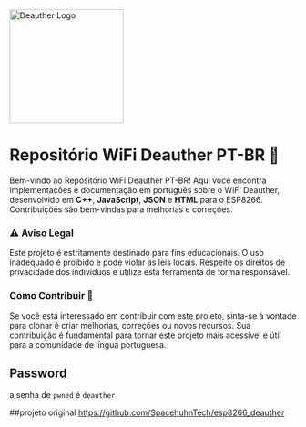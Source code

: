 

<img src='https://deauther.com/img/logo.png' alt='Deauther Logo' width='200' />

# Repositório WiFi Deauther PT-BR 📡

Bem-vindo ao Repositório WiFi Deauther PT-BR! Aqui você encontra implementações e documentação em português sobre o WiFi Deauther, desenvolvido em **C++**, **JavaScript**, **JSON** e **HTML** para o ESP8266. Contribuições são bem-vindas para melhorias e correções. 

### ⚠️ Aviso Legal

Este projeto é estritamente destinado para fins educacionais. O uso inadequado é proibido e pode violar as leis locais. Respeite os direitos de privacidade dos indivíduos e utilize esta ferramenta de forma responsável.

### Como Contribuir 🤝

Se você está interessado em contribuir com este projeto, sinta-se à vontade para clonar é criar melhorias, correções ou novos recursos. Sua contribuição é fundamental para tornar este projeto mais acessível e útil para a comunidade de língua portuguesa.

## Password

a senha de `pwned` é `deauther`

##projeto original
https://github.com/SpacehuhnTech/esp8266_deauther
